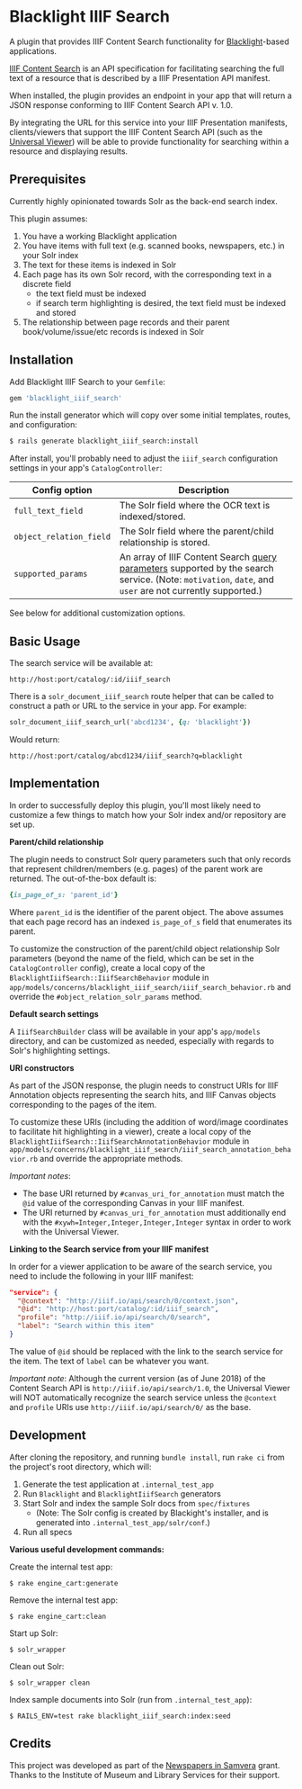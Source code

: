 # Blacklight IIIF Search

A plugin that provides IIIF Content Search functionality for [Blacklight](https://github.com/projectblacklight/blacklight)-based applications.

[IIIF Content Search](http://iiif.io/api/search/1.0) is an API specification for facilitating searching the full text of a resource that is described by a IIIF Presentation API manifest.

When installed, the plugin provides an endpoint in your app that will return a JSON response conforming to IIIF Content Search API v. 1.0.

By integrating the URL for this service into your IIIF Presentation manifests, clients/viewers that support the IIIF Content Search API (such as the [Universal Viewer](https://universalviewer.io/)) will be able to provide functionality for searching within a resource and displaying results.

## Prerequisites

Currently highly opinionated towards Solr as the back-end search index.

This plugin assumes:
1. You have a working Blacklight application
2. You have items with full text (e.g. scanned books, newspapers, etc.) in your Solr index
3. The text for these items is indexed in Solr
4. Each page has its own Solr record, with the corresponding text in a discrete field 
    * the text field must be indexed
    * if search term highlighting is desired, the text field must be indexed and stored
5. The relationship between page records and their parent book/volume/issue/etc records is indexed in Solr

## Installation

Add Blacklight IIIF Search to your `Gemfile`:

```ruby
gem 'blacklight_iiif_search'
```

Run the install generator which will copy over some initial templates, routes, and configuration:

```bash
$ rails generate blacklight_iiif_search:install
```

After install, you'll probably need to adjust the `iiif_search` configuration settings in your app's `CatalogController`:

Config option | Description 
------------------------ | -------------------------------------------------------------
`full_text_field`        | The Solr field where the OCR text is indexed/stored.
`object_relation_field`  | The Solr field where the parent/child relationship is stored.
`supported_params`       | An array of IIIF Content Search [query parameters](http://iiif.io/api/search/1.0/#query-parameters) supported by the search service. (Note: `motivation`, `date`, and `user` are not currently supported.)

See below for additional customization options.

## Basic Usage

The search service will be available at:
```
http://host:port/catalog/:id/iiif_search
```
There is a `solr_document_iiif_search` route helper that can be called to construct a path or URL to the service in your app. For example:
```ruby
solr_document_iiif_search_url('abcd1234', {q: 'blacklight'})
```
Would return:
```
http://host:port/catalog/abcd1234/iiif_search?q=blacklight
```

## Implementation
In order to successfully deploy this plugin, you'll most likely need to customize a few things to match how your Solr index and/or repository are set up.

**Parent/child relationship**

The plugin needs to construct Solr query parameters such that only records that represent children/members (e.g. pages) of the parent work are returned. The out-of-the-box default is:
```ruby
{is_page_of_s: 'parent_id'}
```
Where `parent_id` is the identifier of the parent object. The above assumes that each page record has an indexed `is_page_of_s` field that enumerates its parent.
 
To customize the construction of the parent/child object relationship Solr parameters (beyond the name of the field, which can be set in the `CatalogController` config), create a local copy of the `BlacklightIiifSearch::IiifSearchBehavior` module in `app/models/concerns/blacklight_iiif_search/iiif_search_behavior.rb` and override the `#object_relation_solr_params` method.

**Default search settings**

A `IiifSearchBuilder` class will be available in your app's `app/models` directory, and can be customized as needed, especially with regards to Solr's highlighting settings.

**URI constructors**

As part of the JSON response, the plugin needs to construct URIs for IIIF Annotation objects representing the search hits, and IIIF Canvas objects corresponding to the pages of the item. 

To customize these URIs (including the addition of word/image coordinates to facilitate hit highlighting in a viewer), create a local copy of the `BlacklightIiifSearch::IiifSearchAnnotationBehavior` module in `app/models/concerns/blacklight_iiif_search/iiif_search_annotation_behavior.rb` and override the appropriate methods.

_Important notes_: 
* The base URI returned by `#canvas_uri_for_annotation` must match the `@id` value of the corresponding Canvas in your IIIF manifest.
* The URI returned by `#canvas_uri_for_annotation` must additionally end with the `#xywh=Integer,Integer,Integer,Integer` syntax in order to work with the Universal Viewer.

**Linking to the Search service from your IIIF manifest**

In order for a viewer application to be aware of the search service, you need to include the following in your IIIF manifest:
```json
"service": {
  "@context": "http://iiif.io/api/search/0/context.json",
  "@id": "http://host:port/catalog/:id/iiif_search",
  "profile": "http://iiif.io/api/search/0/search",
  "label": "Search within this item"
}
```
The value of `@id` should be replaced with the link to the search service for the item. The text of `label` can be whatever you want.

_Important note_: Although the current version (as of June 2018) of the Content Search API is `http://iiif.io/api/search/1.0`, the Universal Viewer will NOT automatically recognize the search service unless the `@context` and `profile` URIs use `http://iiif.io/api/search/0/` as the base.

## Development

After cloning the repository, and running `bundle install`, run `rake ci` from the project's root directory, which will:
1. Generate the test application at `.internal_test_app`
2. Run `Blacklight` and `BlacklightIiifSearch` generators
3. Start Solr and index the sample Solr docs from `spec/fixtures`
    * (Note: The Solr config is created by Blackight's installer, and is generated into `.internal_test_app/solr/conf`.)
4. Run all specs

**Various useful development commands:**

Create the internal test app:
```
$ rake engine_cart:generate
```
Remove the internal test app:
```
$ rake engine_cart:clean
```
Start up Solr:
```
$ solr_wrapper
```
Clean out Solr:
```
$ solr_wrapper clean
```
Index sample documents into Solr (run from `.internal_test_app`):
```
$ RAILS_ENV=test rake blacklight_iiif_search:index:seed
```

## Credits

This project was developed as part of the [Newspapers in Samvera](https://www.imls.gov/grants/awarded/lg-70-17-0043-17) grant. Thanks to the Institute of Museum and Library Services for their support.